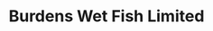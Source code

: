 ---
title: "Burdens Wet Fish Limited"
url: /great-yarmouth/burdens-wet-fish-limited/
shop: seafood
---